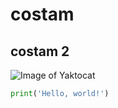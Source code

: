 # costam
## costam 2


![Image of Yaktocat](https://octodex.github.com/images/yaktocat.png)


``` python
print('Hello, world!')


```
